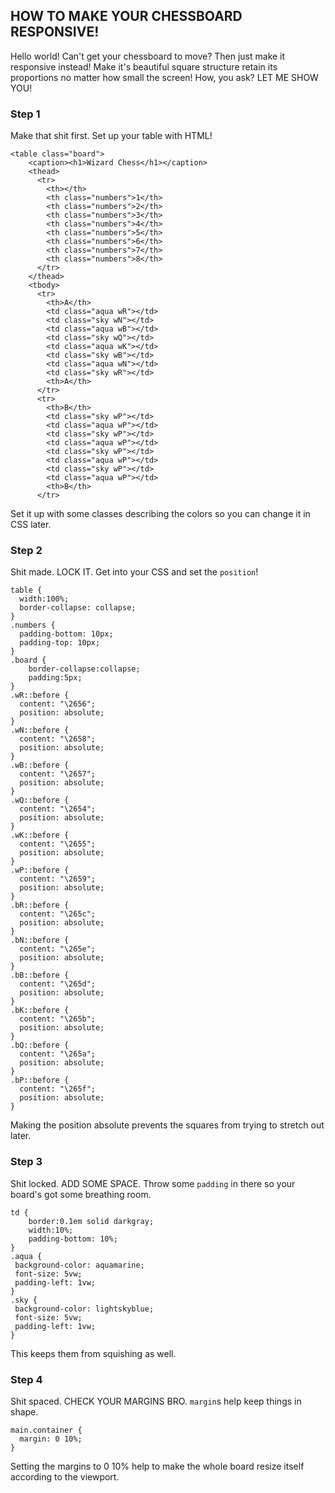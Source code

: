 ## HOW TO MAKE YOUR CHESSBOARD RESPONSIVE! 

Hello world! Can't get your chessboard to move? Then just make it responsive instead! Make it's beautiful square structure retain its proportions no matter how small the screen! How, you ask? LET ME SHOW YOU!

### Step 1

Make that shit first. Set up your table with HTML! 

``` 
<table class="board">
    <caption><h1>Wizard Chess</h1></caption>
    <thead>
      <tr>
        <th></th>
        <th class="numbers">1</th>
        <th class="numbers">2</th>
        <th class="numbers">3</th>
        <th class="numbers">4</th>
        <th class="numbers">5</th>
        <th class="numbers">6</th>
        <th class="numbers">7</th>
        <th class="numbers">8</th>
      </tr>
    </thead>
    <tbody>
      <tr>
        <th>A</th>
        <td class="aqua wR"></td>
        <td class="sky wN"></td>
        <td class="aqua wB"></td>
        <td class="sky wQ"></td>
        <td class="aqua wK"></td>
        <td class="sky wB"></td>
        <td class="aqua wN"></td>
        <td class="sky wR"></td>
        <th>A</th>
      </tr>
      <tr>
        <th>B</th>
        <td class="sky wP"></td>
        <td class="aqua wP"></td>
        <td class="sky wP"></td>
        <td class="aqua wP"></td>
        <td class="sky wP"></td>
        <td class="aqua wP"></td>
        <td class="sky wP"></td>
        <td class="aqua wP"></td>
        <th>B</th>
      </tr>
```

Set it up with some classes describing the colors so you can change it in CSS later. 

### Step 2

Shit made. LOCK IT. Get into your CSS and set the `position`! 

```
table {
  width:100%;
  border-collapse: collapse;
}
.numbers {
  padding-bottom: 10px;
  padding-top: 10px;
}
.board {
    border-collapse:collapse;
    padding:5px;
}
.wR::before {
  content: "\2656";
  position: absolute;
}
.wN::before {
  content: "\2658";
  position: absolute;
}
.wB::before {
  content: "\2657";
  position: absolute;
}
.wQ::before {
  content: "\2654";
  position: absolute;
}
.wK::before {
  content: "\2655";
  position: absolute;
}
.wP::before {
  content: "\2659";
  position: absolute;
}
.bR::before {
  content: "\265c";
  position: absolute;
}
.bN::before {
  content: "\265e";
  position: absolute;
}
.bB::before {
  content: "\265d";
  position: absolute;
}
.bK::before {
  content: "\265b";
  position: absolute;
}
.bQ::before {
  content: "\265a";
  position: absolute;
}
.bP::before {
  content: "\265f";
  position: absolute;
}
```

Making the position absolute prevents the squares from trying to stretch out later. 

### Step 3

Shit locked. ADD SOME SPACE. Throw some `padding` in there so your board's got some breathing room. 

```
td {
    border:0.1em solid darkgray;
    width:10%;
    padding-bottom: 10%;
}
.aqua {
 background-color: aquamarine;
 font-size: 5vw;
 padding-left: 1vw;
}
.sky {
 background-color: lightskyblue;
 font-size: 5vw;
 padding-left: 1vw;
} 
```

This keeps them from squishing as well.

### Step 4

Shit spaced. CHECK YOUR MARGINS BRO. `margin`s help keep things in shape. 

```
main.container {
  margin: 0 10%;
}
```

Setting the margins to 0 10% help to make the whole board resize itself according to the viewport. 
